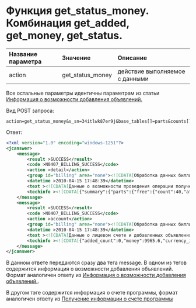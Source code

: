 # Функция get\_status\_money. Комбинация get\_added, get\_money, get\_status.

| Название параметра | Значение | Описание |
| :--- | :--- | :--- |
| action | get\_status\_money | действие выполняемое с данными |

Все остальные параметры идентичны параметрам из статьи [Информация о возможности добавления объявлений.](/informatsiya-o-vozmozhnosti-dobavleniya-obyavlenii.md)

Вид POST запроса:

```
action=get_status_money&s_sn=34itlwk87er9j&base_tables[]=parts&counts[]=40
```

Ответ:

```xml
<?xml version="1.0" encoding="windows-1251"?>
<jcanswer>
	<message>
		<result >SUCCESS</result>
		<code >N0407_BILLING_SUCCESS</code>
		<action >detail</action>
		<group id="billing" area="none"><![CDATA[Обработка данных биллинга]]></group>
		<datetime >2010-04-15 17:48:39</datetime>
		<text ><![CDATA[Данные о возможности проведения операции получены]]></text>
		<techinfo ><![CDATA[{"summary":{"parts":{"free":{"count":40,"atom_cost":0,"cost":0},"cash":{"count":0,"atom_cost":0,"cost":0}}},"result":1,"posible":"yes","cost":0,"currency_id":4}]]></techinfo>
	</message>
	<message>
		<result >SUCCESS</result>
		<code >N0407_BILLING_SUCCESS</code>
		<action >account</action>
		<group id="billing" area="none"><![CDATA[Обработка данных биллинга]]></group>
		<datetime >2010-04-15 17:48:39</datetime>
		<text ><![CDATA[Данные о лицевом счете и добавленных объявлениях]]></text>
		<techinfo ><![CDATA[{"added_count":0,"money":9965.6,"currency_id":4}]]></techinfo>
	</message>
</jcanswer>
```

В данном ответе передаются сразу два тега message. В одном из тегов содержится информация о возможности добавления объявлений. Формат аналогичен ответу из [Информация о возможности добавления объявлений.](/informatsiya-o-vozmozhnosti-dobavleniya-obyavlenii.md). 

В другом тэге содержится информация о счете программы, формат аналогичен ответу из [Получение информации о счете программы](/poluchenie-informatsii-o-schete-programmi.md)





